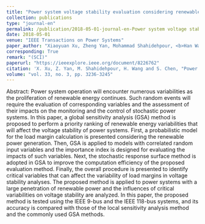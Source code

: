 ```yaml
---
title: "Power system voltage stability evaluation considering renewable energy with correlated variabilities"
collection: publications
type: "journal-en"
permalink: /publication/2018-05-01-journal-en-Power system voltage stability evaluation considering renewable energy with correlated variabilities
date: 2018-05-01
venue: "IEEE Transactions on Power Systems"
paper_author: "Xiaoyuan Xu, Zheng Yan, Mohammad Shahidehpour, <b>Han Wang</b>, Sijie Chen"
corresponding: True
remark: "(SCI)"
paperurl: "https://ieeexplore.ieee.org/document/8226762"
citation: 'X. Xu, Z. Yan, M. Shahidehpour, H. Wang and S. Chen, "Power system voltage stability evaluation considering renewable energy with correlated variabilities," <i>IEEE Transactions on Power Systems</i>, vol. 33, no. 3, pp. 3236-3245, 2018.'
volume: "vol. 33, no. 3, pp. 3236-3245"
---
```


Abstract:
Power system operation will encounter numerous variabilities as the proliferation of renewable energy continues. Such random events will require the evaluation of corresponding variables and the assessment of their impacts on the monitoring and the control of stochastic power systems. In this paper, a global sensitivity analysis (GSA) method is proposed to perform a priority ranking of renewable energy variabilities that will affect the voltage stability of power systems. First, a probabilistic model for the load margin calculation is presented considering the renewable power generation. Then, GSA is applied to models with correlated random input variables and the importance index is designed for evaluating the impacts of such variables. Next, the stochastic response surface method is adopted in GSA to improve the computation efficiency of the proposed evaluation method. Finally, the overall procedure is presented to identify critical variables that can affect the variability of load margins in voltage stability analyses. The proposed method is applied to power systems with a large penetration of renewable power and the influences of critical variabilities on voltage stability are analyzed. In this paper, the proposed method is tested using the IEEE 9-bus and the IEEE 118-bus systems, and its accuracy is compared with those of the local sensitivity analysis method and the commonly used GSA methods.
